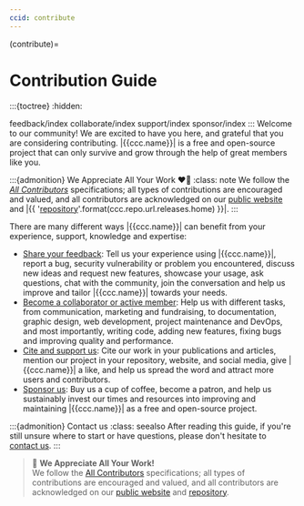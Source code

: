 ```yaml
---
ccid: contribute
---
```


(contribute)=
# Contribution Guide
:::{toctree}
:hidden:

feedback/index
collaborate/index
support/index
sponsor/index
:::
Welcome to our community!
We are excited to have you here,
and grateful that you are considering contributing.
|{{ccc.name}}| is a free and open-source project that can only survive and grow
through the help of great members like you.

:::{admonition} We Appreciate All Your Work ❤️🙏
:class: note
We follow the [*All Contributors*](https://allcontributors.org/docs/en/specification) specifications;
all types of contributions are encouraged and valued, and
all contributors are acknowledged on our [public website](/about/credits.md#contributors)
and |{{ '[repository]({})'.format(ccc.repo.url.releases.home) }}|.
:::

There are many different ways |{{ccc.name}}| can benefit from your experience,
support, knowledge and expertise:
* [Share your feedback](feedback/index): Tell us your experience using |{{ccc.name}}|,
report a bug, security vulnerability or problem you encountered, discuss new ideas and request new features,
showcase your usage, ask questions, chat with the community,
join the conversation and help us improve and tailor |{{ccc.name}}| towards your needs.
* [Become a collaborator or active member](./collaborate/index): Help us with different tasks,
from communication, marketing and fundraising, to documentation, graphic design,
web development, project maintenance and DevOps, and most importantly,
writing code, adding new features, fixing bugs and improving quality and performance.
* [Cite and support us](./support/index): Cite our work in your publications and articles,
mention our project in your repository, website, and social media,
give |{{ccc.name}}| a like, and help us spread the word and attract more users and contributors.
* [Sponsor us](./sponsor/index): Buy us a cup of coffee, become a patron, and help us sustainably
invest our times and resources into improving and maintaining |{{ccc.name}}| as
a free and open-source project.

:::{admonition} Contact us
:class: seealso
After reading this guide, if you're still unsure where to start or have questions,
please don't hesitate to [contact us](../about/contact/index.md).
:::


<blockquote>
    🙏 <b>We Appreciate All Your Work!</b><br>
    We follow the <a href="https://allcontributors.org/docs/en/specification">All Contributors</a>
    specifications; all types of contributions are encouraged and valued, and all contributors are
    acknowledged on our <a href="|{{ccc.web.page.contribute.url}}|">public website</a>
    and <a href="|{{ccc.repo.url.releases.home}}|">repository</a>.
</blockquote>
